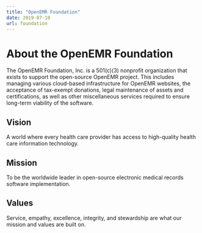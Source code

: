 ```yaml
---
title: "OpenEMR Foundation"
date: 2019-07-10
url: foundation
---
```


# About the OpenEMR Foundation

The OpenEMR Foundation, Inc. is a 501&#40;c&#41;&#40;3&#41; nonprofit organization that exists to support the open-source OpenEMR project. This includes managing various cloud-based infrastructure for OpenEMR websites, the acceptance of tax-exempt donations, legal maintenance of assets and certifications, as well as other miscellaneous services required to ensure long-term viability of the software.

## Vision
A world where every health care provider has access to high-quality health care information technology.

## Mission
To be the worldwide leader in open-source electronic medical records software implementation.

## Values
Service, empathy, excellence, integrity, and stewardship are what our mission and values are built on.